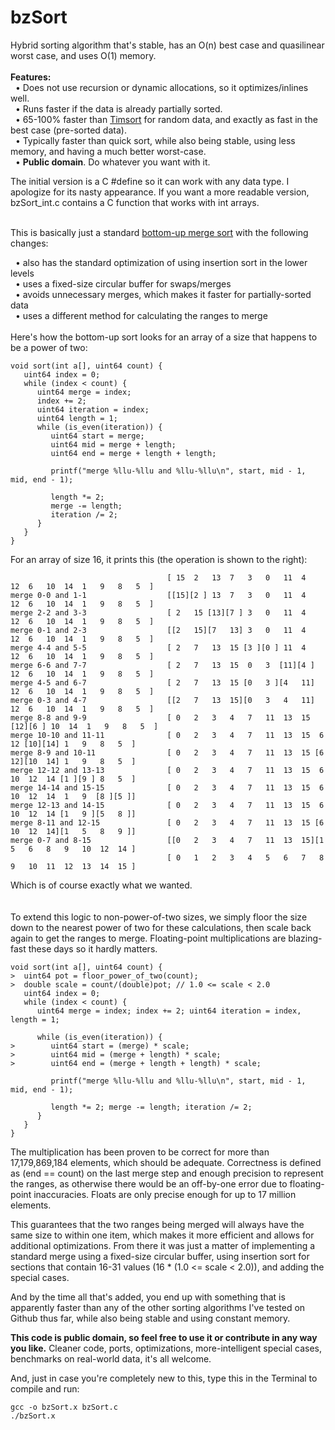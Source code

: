 bzSort
======

Hybrid sorting algorithm that's stable, has an O(n) best case and quasilinear worst case, and uses O(1) memory.<br/>
<br/>
<b>Features:</b><br/>
&nbsp;&nbsp;• Does not use recursion or dynamic allocations, so it optimizes/inlines well.<br/>
&nbsp;&nbsp;• Runs faster if the data is already partially sorted.<br/>
&nbsp;&nbsp;• 65-100% faster than <a href="https://github.com/patperry/timsort/blob/master/stresstest.c">Timsort</a> for random data, and exactly as fast in the best case (pre-sorted data).<br/>
&nbsp;&nbsp;• Typically faster than quick sort, while also being stable, using less memory, and having a much better worst-case.<br/>
&nbsp;&nbsp;• <b>Public domain</b>. Do whatever you want with it.<br/>


The initial version is a C #define so it can work with any data type. I apologize for its nasty appearance. If you want a more readable version, bzSort_int.c contains a C function that works with int arrays.<br/><br/>

This is basically just a standard <a href="http://www.algorithmist.com/index.php/Merge_sort#Bottom-up_merge_sort">bottom-up merge sort</a> with the following changes:<br/>

&nbsp;&nbsp;• also has the standard optimization of using insertion sort in the lower levels<br/>
&nbsp;&nbsp;• uses a fixed-size circular buffer for swaps/merges<br/>
&nbsp;&nbsp;• avoids unnecessary merges, which makes it faster for partially-sorted data<br/>
&nbsp;&nbsp;• uses a different method for calculating the ranges to merge<br/>
<br/>
Here's how the bottom-up sort looks for an array of a size that happens to be a power of two:<br/>

    void sort(int a[], uint64 count) {
       uint64 index = 0;
       while (index < count) {
          uint64 merge = index;
          index += 2;
          uint64 iteration = index;
          uint64 length = 1;
          while (is_even(iteration)) {
             uint64 start = merge;
             uint64 mid = merge + length;
             uint64 end = merge + length + length;
             
             printf("merge %llu-%llu and %llu-%llu\n", start, mid - 1, mid, end - 1);
             
             length *= 2;
             merge -= length;
             iteration /= 2;
          }
       }
    }

For an array of size 16, it prints this (the operation is shown to the right):

                                       [ 15  2   13  7   3   0   11  4   12  6   10  14  1   9   8   5  ]
    merge 0-0 and 1-1                  [[15][2 ] 13  7   3   0   11  4   12  6   10  14  1   9   8   5  ]
    merge 2-2 and 3-3                  [ 2   15 [13][7 ] 3   0   11  4   12  6   10  14  1   9   8   5  ]
    merge 0-1 and 2-3                  [[2   15][7   13] 3   0   11  4   12  6   10  14  1   9   8   5  ]
    merge 4-4 and 5-5                  [ 2   7   13  15 [3 ][0 ] 11  4   12  6   10  14  1   9   8   5  ]
    merge 6-6 and 7-7                  [ 2   7   13  15  0   3  [11][4 ] 12  6   10  14  1   9   8   5  ]
    merge 4-5 and 6-7                  [ 2   7   13  15 [0   3 ][4   11] 12  6   10  14  1   9   8   5  ]
    merge 0-3 and 4-7                  [[2   7   13  15][0   3   4   11] 12  6   10  14  1   9   8   5  ]
    merge 8-8 and 9-9                  [ 0   2   3   4   7   11  13  15 [12][6 ] 10  14  1   9   8   5  ]
    merge 10-10 and 11-11              [ 0   2   3   4   7   11  13  15  6   12 [10][14] 1   9   8   5  ]
    merge 8-9 and 10-11                [ 0   2   3   4   7   11  13  15 [6   12][10  14] 1   9   8   5  ]
    merge 12-12 and 13-13              [ 0   2   3   4   7   11  13  15  6   10  12  14 [1 ][9 ] 8   5  ]
    merge 14-14 and 15-15              [ 0   2   3   4   7   11  13  15  6   10  12  14  1   9  [8 ][5 ]]
    merge 12-13 and 14-15              [ 0   2   3   4   7   11  13  15  6   10  12  14 [1   9 ][5   8 ]]
    merge 8-11 and 12-15               [ 0   2   3   4   7   11  13  15 [6   10  12  14][1   5   8   9 ]]
    merge 0-7 and 8-15                 [[0   2   3   4   7   11  13  15][1   5   6   8   9   10  12  14 ]
                                       [ 0   1   2   3   4   5   6   7   8   9   10  11  12  13  14  15 ]
Which is of course exactly what we wanted.<br/>
<br/>
<br/>
To extend this logic to non-power-of-two sizes, we simply floor the size down to the nearest power of two for these calculations, then scale back again to get the ranges to merge. Floating-point multiplications are blazing-fast these days so it hardly matters.

    void sort(int a[], uint64 count) {
    >  uint64 pot = floor_power_of_two(count);
    >  double scale = count/(double)pot; // 1.0 <= scale < 2.0
       uint64 index = 0;
       while (index < count) {
          uint64 merge = index; index += 2; uint64 iteration = index, length = 1;
          
          while (is_even(iteration)) {
    >        uint64 start = (merge) * scale;
    >        uint64 mid = (merge + length) * scale;
    >        uint64 end = (merge + length + length) * scale;
             
             printf("merge %llu-%llu and %llu-%llu\n", start, mid - 1, mid, end - 1);
             
             length *= 2; merge -= length; iteration /= 2;
          }
       }
    }
    
The multiplication has been proven to be correct for more than 17,179,869,184 elements, which should be adequate. Correctness is defined as (end == count) on the last merge step and enough precision to represent the ranges, as otherwise there would be an off-by-one error due to floating-point inaccuracies. Floats are only precise enough for up to 17 million elements.<br/>

This guarantees that the two ranges being merged will always have the same size to within one item, which makes it more efficient and allows for additional optimizations. From there it was just a matter of implementing a standard merge using a fixed-size circular buffer, using insertion sort for sections that contain 16-31 values (16 * (1.0 <= scale < 2.0)), and adding the special cases.

And by the time all that's added, you end up with something that is apparently faster than any of the other sorting algorithms I've tested on Github thus far, while also being stable and using constant memory.

<b>This code is public domain, so feel free to use it or contribute in any way you like.</b> Cleaner code, ports, optimizations, more-intelligent special cases, benchmarks on real-world data, it's all welcome.


And, just in case you're completely new to this, type this in the Terminal to compile and run:

    gcc -o bzSort.x bzSort.c
    ./bzSort.x
